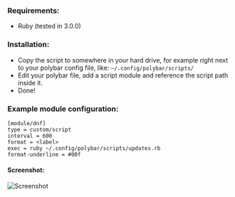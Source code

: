 ### Requirements:
- Ruby (tested in 3.0.0)

### Installation: 
- Copy the script to somewhere in your hard drive, for example right next to your polybar config file, like: `~/.config/polybar/scripts/` 
- Edit your polybar file, add a script module and reference the script path inside it.
- Done!

### Example module configuration:
```
[module/dnf]
type = custom/script
interval = 600
format = <label>
exec = ruby ~/.config/polybar/scripts/updates.rb
format-underline = #00f
```
#### Screenshot:
![Screenshot](https://github.com/GroovyWizard/polybar-dnf-update-script/blob/main/screenshot.png)
